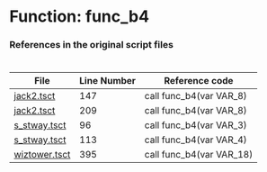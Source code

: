 # Function: func_b4
### References in the original script files

#

| File | Line Number | Reference code |
| --- | --- | --- |
| [jack2.tsct](../../../out/jack2.tsct#L147) | 147 | call func_b4(var VAR_8) |
| [jack2.tsct](../../../out/jack2.tsct#L209) | 209 | call func_b4(var VAR_8) |
| [s_stway.tsct](../../../out/s_stway.tsct#L96) | 96 | call func_b4(var VAR_3) |
| [s_stway.tsct](../../../out/s_stway.tsct#L113) | 113 | call func_b4(var VAR_4) |
| [wiztower.tsct](../../../out/wiztower.tsct#L395) | 395 | call func_b4(var VAR_18) |

